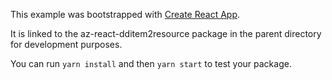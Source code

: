 This example was bootstrapped with [Create React App](https://github.com/facebook/create-react-app).

It is linked to the az-react-dditem2resource package in the parent directory for development purposes.

You can run `yarn install` and then `yarn start` to test your package.
